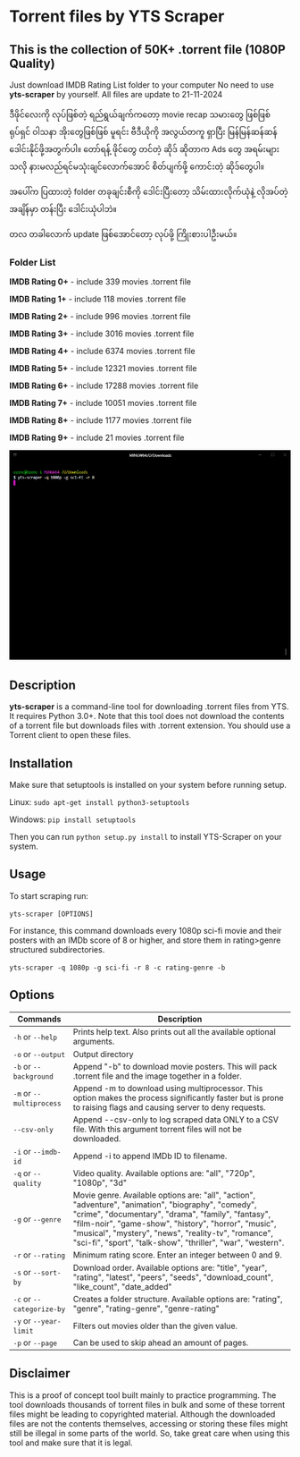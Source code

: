 # Torrent files by YTS Scraper

## This is the collection of 50K+ .torrent file (1080P Quality)
Just download IMDB Rating List folder to your computer
No need to use **yts-scraper** by yourself.
All files are update to 21-11-2024

ဒီဖိုင်လေးကို လုပ်ဖြစ်တဲ့ ရည်ရွယ်ချက်ကတော့ movie recap သမားတွေ ဖြစ်ဖြစ် 
ရုပ်ရှင် ဝါသနာ အိုးတွေဖြစ်ဖြစ် မူရင်း ဗီဒီယိုကို အလွယ်တကူ ရှာပြီး မြန်မြန်ဆန်ဆန် 
ဒေါင်းနိုင်ဖို့အတွက်ပါ။ တော်ရန့် ဖိုင်တွေ တင်တဲ့ ဆိုဒ် ဆိုတာက Ads တွေ 
အရမ်းများသလို နားမလည်ရင်မသုံးချင်လောက်အောင် စိတ်ပျက်ဖို့ ကောင်းတဲ့ ဆိုဒ်တွေပါ။ 

အပေါ်က ပြထားတဲ့ folder တခုချင်းစီကို ဒေါင်းပြီးတော့ သိမ်းထားလိုက်ယုံနဲ့
လိုအပ်တဲ့အချိန်မှာ တန်းပြီး ဒေါင်းယုံပါဘဲ။ 

တလ တခါလောက် update ဖြစ်အောင်တော့ လုပ်ဖို့ ကြိုးစားပါဦးမယ်။

### Folder List

**IMDB Rating 0+** 		- include 339 movies .torrent file

**IMDB Rating 1+** 		- include 118 movies .torrent file

**IMDB Rating 2+** 		- include 996 movies .torrent file

**IMDB Rating 3+** 		- include 3016 movies .torrent file

**IMDB Rating 4+** 		- include 6374 movies .torrent file

**IMDB Rating 5+** 		- include 12321 movies .torrent file

**IMDB Rating 6+** 		- include 17288 movies .torrent file

**IMDB Rating 7+** 		- include 10051 movies .torrent file

**IMDB Rating 8+** 		- include 1177 movies .torrent file

**IMDB Rating 9+** 		- include 21 movies .torrent file

![](Gif.gif)

## Description
**yts-scraper** is a command-line tool for downloading .torrent files from YTS. 
It requires Python 3.0+.
Note that this tool does not download the contents of a torrent file but downloads files with .torrent extension.
You should use a Torrent client to open these files. 

## Installation
Make sure that setuptools is installed on your system before running setup.

Linux:
`sudo apt-get install python3-setuptools`

Windows:
`pip install setuptools`

Then you can run `python setup.py install` to install YTS-Scraper on your system.

## Usage
To start scraping run:

`yts-scraper [OPTIONS]`


For instance, this command downloads every 1080p sci-fi movie and their posters with an IMDb score of 8 or higher, and store them in rating>genre structured subdirectories.

`yts-scraper -q 1080p -g sci-fi -r 8 -c rating-genre -b`

## Options

| Commands                  | Description                                                                                                                                                           |
|---------------------------|-----------------------------------------------------------------------------------------------------------------------------------------------------------------------|
|`-h` or `--help`           |Prints help text. Also prints out all the available optional arguments.                                                                                                |
|`-o` or `--output`         |Output directory                                                                                                                                                       |
|`-b` or `--background`     |Append "-b" to download movie posters. This will pack .torrent file and the image together in a folder.                                                                |
|`-m` or `--multiprocess`   |Append -m to download using multiprocessor. This option makes the process significantly faster but is prone to raising flags and causing server to deny requests.      |
|`--csv-only`               |Append --csv-only to log scraped data ONLY to a CSV file. With this argument torrent files will not be downloaded.                                                     |
|`-i` or `--imdb-id`        |Append -i to append IMDb ID to filename.                                                                                                                               |
|`-q` or `--quality`        |Video quality. Available options are: "all", "720p", "1080p", "3d"                                                                                                     |
|`-g` or `--genre`          |Movie genre. Available options are: "all", "action", "adventure", "animation", "biography", "comedy", "crime", "documentary", "drama", "family", "fantasy", "film-noir", "game-show", "history", "horror", "music", "musical", "mystery", "news", "reality-tv", "romance", "sci-fi", "sport", "talk-show", "thriller", "war", "western".|
|`-r` or `--rating`         |Minimum rating score. Enter an integer between 0 and 9.                                                                                                                |
|`-s` or `--sort-by`        |Download order. Available options are: "title", "year", "rating", "latest", "peers", "seeds", "download_count", "like_count", "date_added"                             |
|`-c` or `--categorize-by`  |Creates a folder structure. Available options are: "rating", "genre", "rating-genre", "genre-rating"                                                                   |
|`-y` or `--year-limit`     |Filters out movies older than the given value.                                                                                                                         |
|`-p` or `--page`           |Can be used to skip ahead an amount of pages.                                                                                                                          |

## Disclaimer
This is a proof of concept tool built mainly to practice programming.
The tool downloads thousands of torrent files in bulk and some of these torrent files might be leading to copyrighted material.
Although the downloaded files are not the contents themselves, accessing or storing these files might still be illegal in some parts of the world. So, take great care when using this tool and make sure that it is legal.
